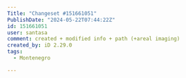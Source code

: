 ```yaml
---
Title: "Changeset #151661051"
PublishDate: "2024-05-22T07:44:22Z"
id: 151661051
user: santasa
comment: created + modified info + path (+areal imaging)
created_by: iD 2.29.0
tags:
  - Montenegro

---
```

